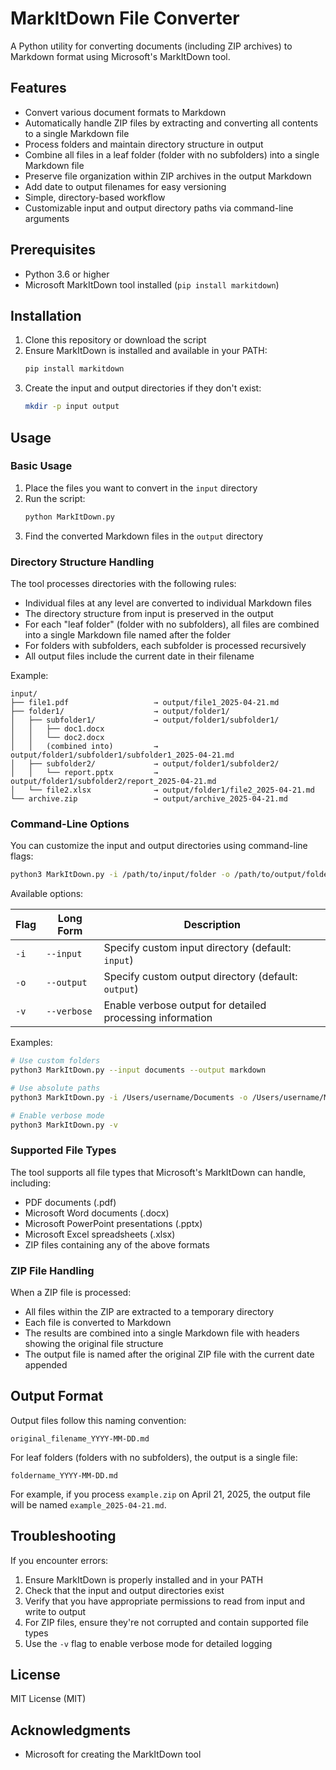# MarkItDown File Converter

A Python utility for converting documents (including ZIP archives) to Markdown format using Microsoft's MarkItDown tool.

## Features

- Convert various document formats to Markdown
- Automatically handle ZIP files by extracting and converting all contents to a single Markdown file
- Process folders and maintain directory structure in output
- Combine all files in a leaf folder (folder with no subfolders) into a single Markdown file
- Preserve file organization within ZIP archives in the output Markdown
- Add date to output filenames for easy versioning
- Simple, directory-based workflow
- Customizable input and output directory paths via command-line arguments

## Prerequisites

- Python 3.6 or higher
- Microsoft MarkItDown tool installed (`pip install markitdown`)

## Installation

1. Clone this repository or download the script
2. Ensure MarkItDown is installed and available in your PATH:
   ```bash
   pip install markitdown
   ```
3. Create the input and output directories if they don't exist:
   ```bash
   mkdir -p input output
   ```

## Usage

### Basic Usage

1. Place the files you want to convert in the `input` directory
2. Run the script:
   ```bash
   python MarkItDown.py
   ```
3. Find the converted Markdown files in the `output` directory

### Directory Structure Handling

The tool processes directories with the following rules:

- Individual files at any level are converted to individual Markdown files
- The directory structure from input is preserved in the output
- For each "leaf folder" (folder with no subfolders), all files are combined into a single Markdown file named after the folder
- For folders with subfolders, each subfolder is processed recursively
- All output files include the current date in their filename

Example:
```
input/
├── file1.pdf                   → output/file1_2025-04-21.md
├── folder1/                    → output/folder1/
│   ├── subfolder1/             → output/folder1/subfolder1/
│   │   ├── doc1.docx           
│   │   └── doc2.docx           
│   │   (combined into)         → output/folder1/subfolder1/subfolder1_2025-04-21.md
│   ├── subfolder2/             → output/folder1/subfolder2/
│   │   └── report.pptx         → output/folder1/subfolder2/report_2025-04-21.md
│   └── file2.xlsx              → output/folder1/file2_2025-04-21.md
└── archive.zip                 → output/archive_2025-04-21.md
```

### Command-Line Options

You can customize the input and output directories using command-line flags:

```bash
python3 MarkItDown.py -i /path/to/input/folder -o /path/to/output/folder
```

Available options:

| Flag | Long Form | Description |
|------|-----------|-------------|
| `-i` | `--input` | Specify custom input directory (default: `input`) |
| `-o` | `--output` | Specify custom output directory (default: `output`) |
| `-v` | `--verbose` | Enable verbose output for detailed processing information |

Examples:

```bash
# Use custom folders
python3 MarkItDown.py --input documents --output markdown

# Use absolute paths
python3 MarkItDown.py -i /Users/username/Documents -o /Users/username/Markdown

# Enable verbose mode
python3 MarkItDown.py -v
```

### Supported File Types

The tool supports all file types that Microsoft's MarkItDown can handle, including:
- PDF documents (.pdf)
- Microsoft Word documents (.docx)
- Microsoft PowerPoint presentations (.pptx)
- Microsoft Excel spreadsheets (.xlsx)
- ZIP files containing any of the above formats

### ZIP File Handling

When a ZIP file is processed:
- All files within the ZIP are extracted to a temporary directory
- Each file is converted to Markdown
- The results are combined into a single Markdown file with headers showing the original file structure
- The output file is named after the original ZIP file with the current date appended

## Output Format

Output files follow this naming convention:
```
original_filename_YYYY-MM-DD.md
```

For leaf folders (folders with no subfolders), the output is a single file:
```
foldername_YYYY-MM-DD.md
```

For example, if you process `example.zip` on April 21, 2025, the output file will be named `example_2025-04-21.md`.

## Troubleshooting

If you encounter errors:

1. Ensure MarkItDown is properly installed and in your PATH
2. Check that the input and output directories exist
3. Verify that you have appropriate permissions to read from input and write to output
4. For ZIP files, ensure they're not corrupted and contain supported file types
5. Use the `-v` flag to enable verbose mode for detailed logging

## License

MIT License (MIT)

## Acknowledgments

- Microsoft for creating the MarkItDown tool